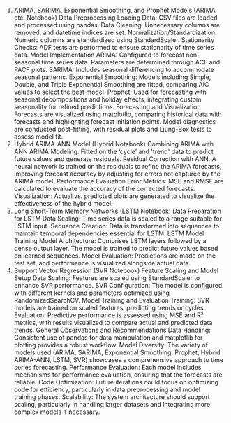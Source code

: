 1. ARIMA, SARIMA, Exponential Smoothing, and Prophet Models (ARIMA etc. Notebook)
Data Preprocessing
Loading Data: CSV files are loaded and processed using pandas.
Data Cleaning: Unnecessary columns are removed, and datetime indices are set.
Normalization/Standardization: Numeric columns are standardized using StandardScaler.
Stationarity Checks: ADF tests are performed to ensure stationarity of time series data.
Model Implementation
ARIMA: Configured to forecast non-seasonal time series data. Parameters are determined through ACF and PACF plots.
SARIMA: Includes seasonal differencing to accommodate seasonal patterns.
Exponential Smoothing: Models including Simple, Double, and Triple Exponential Smoothing are fitted, comparing AIC values to select the best model.
Prophet: Used for forecasting with seasonal decompositions and holiday effects, integrating custom seasonality for refined predictions.
Forecasting and Visualization
Forecasts are visualized using matplotlib, comparing historical data with forecasts and highlighting forecast initiation points.
Model diagnostics are conducted post-fitting, with residual plots and Ljung-Box tests to assess model fit.
2. Hybrid ARIMA-ANN Model (Hybrid Notebook)
Combining ARIMA with ANN
ARIMA Modeling: Fitted on the ‘cycle’ and 'trend' data to predict future values and generate residuals.
Residual Correction with ANN: A neural network is trained on the residuals to refine the ARIMA forecasts, improving forecast accuracy by adjusting for errors not captured by the ARIMA model.
Performance Evaluation
Error Metrics: MSE and RMSE are calculated to evaluate the accuracy of the corrected forecasts.
Visualization: Actual vs. predicted plots are generated to visualize the effectiveness of the hybrid model.
3. Long Short-Term Memory Networks (LSTM Notebook)
Data Preparation for LSTM
Data Scaling: Time series data is scaled to a range suitable for LSTM input.
Sequence Creation: Data is transformed into sequences to maintain temporal dependencies essential for LSTM.
LSTM Model Training
Model Architecture: Comprises LSTM layers followed by a dense output layer. The model is trained to predict future values based on learned sequences.
Model Evaluation: Predictions are made on the test set, and performance is visualized alongside actual data.
4. Support Vector Regression (SVR Notebook)
Feature Scaling and Model Setup
Data Scaling: Features are scaled using StandardScaler to enhance SVR performance.
SVR Configuration: The model is configured with different kernels and parameters optimized using RandomizedSearchCV.
Model Training and Evaluation
Training: SVR models are trained on scaled features, predicting trends or cycles.
Evaluation: Predictive performance is assessed using MSE and R² metrics, with results visualized to compare actual and predicted data trends.
General Observations and Recommendations
Data Handling: Consistent use of pandas for data manipulation and matplotlib for plotting provides a robust workflow.
Model Diversity: The variety of models used (ARIMA, SARIMA, Exponential Smoothing, Prophet, Hybrid ARIMA-ANN, LSTM, SVR) showcases a comprehensive approach to time series forecasting.
Performance Evaluation: Each model includes mechanisms for performance evaluation, ensuring that the forecasts are reliable.
Code Optimization: Future iterations could focus on optimizing code for efficiency, particularly in data preprocessing and model training phases.
Scalability: The system architecture should support scaling, particularly in handling larger datasets and integrating more complex models if necessary.
